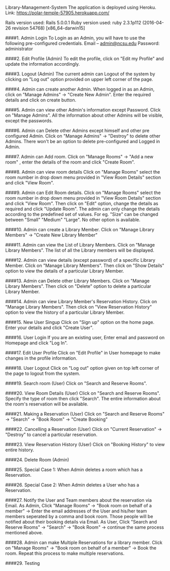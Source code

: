 Library-Management-System
The application is deployed using Heroku. Link: https://polar-temple-57905.herokuapp.com/

Rails version used: Rails 5.0.0.1
Ruby version used: ruby 2.3.1p112 (2016-04-26 revision 54768) [x86_64-darwin15]

####1. Admin Login
To Login as an Admin, you will have to use the following pre-configured credentials.
Email – admin@ncsu.edu
Password: administrator

####2. Edit Profile (Admin)
To edit the profile, click on "Edit my Profile" and update the information accordingly.

####3. Logout (Admin)
The current admin can Logout of the system by clicking on "Log out" option provided on upper left corner of the page.

####4. Admin can create another Admin.
When logged in as an Admin, click on "Manage Admins" -> "Create New Admin". Enter the required details and click on create button.

####5. Admin can view other Admin's information except Password.
Click on "Manage Admins". All the information about other Admins will be visible, except the passwords.

####6. Admin can Delete other Admins except himself and other pre configured Admin.
Click on "Manage Admins" -> "Destroy" to delete other Admins. There won't be an option to delete pre-configured and Logged in Admin.

####7. Admin can Add room.
Click on "Manage Rooms" -> "Add a new room" , enter the details of the room and click "Create Room".

####8. Admin can view room details
Click on "Manage Rooms" select the room number in drop down menu provided in "View Room Details" section and click "View Room".

####9. Admin can Edit Room details.
Click on "Manage Rooms" select the room number in drop down menu provided in "View Room Details" section and click "View Room". Then click on "Edit" option, change the details as required and click "Update Room". The admin can only change the details according to the predefined set of values. For eg. "Size" can be changed between "Small" "Medium" "Large". No other option is available.

####10. Admin can create a Library Member.
Click on "Manage Library Members" -> "Create New Library Member"

####11. Admin can view the List of Library Members.
Click on "Manage Library Members". The list of all the Library members will be displayed.

####12. Admin can view details (except password) of a specific Library Member.
Click on "Manage Library Members". Then click on "Show Details" option to view the details of a particular Library Member.

####13. Admin can Delete other Library Members.
Click on "Manage Library Members". Then click on "Delete" option to delete a particular Library Member.

####14. Admin can view Library Member's Reservation History.
Click on "Manage Library Members". Then click on "View Reservation History" option to view the history of a particular Library Member.

####15. New User Singup
Click on "Sign up" option on the home page. Enter your details and click "Create User".

####16. User Login
If you are an existing user, Enter email and password on Homepage and click "Log In".

####17. Edit User Profile 
Click on "Edit Profile" in User homepage to make changes in the profile information.

####18. User Logout
Click on "Log out" option given on top left corner of the page to logout from the system.

####19. Search room (User)
Click on "Search and Reserve Rooms".

####20. View Room Details (User)
Click on "Search and Reserve Rooms". Specify the type of room then click "Search". The entire information about the room's reservation will be available.

####21. Making a Reservation (User)
Click on "Search and Reserve Rooms" -> "Search" -> "Book Room" -> "Create Booking"

####22. Cancelling a Reservation (User)
Click on "Current Reservation" -> "Destroy" to cancel a particular reservation.

####23. View Reservation History (User)
Click on "Booking History" to view entire history.

####24. Delete Room (Admin)

####25. Special Case 1: When Admin deletes a room which has a Reservation.

####26. Special Case 2: When Admin deletes a User who has a Reservation.

####27. Notify the User and Team members about the reservation via Email.
As Admin, Click "Manage Rooms" -> "Book room on behalf of a member" -> Enter the email addresses of the User and his/her team members seperated by a comma and book room. Those people will be notified about their booking details via Email.
As User, Click "Search and Reserve Rooms" -> "Search" -> "Book Room" -> continue the same process mentioned above.

####28. Admin can make Multiple Reservations for a library member.
Click on "Manage Rooms" -> "Book room on behalf of a member" -> Book the room. Repeat this process to make multiple reservations.

####29. Testing







